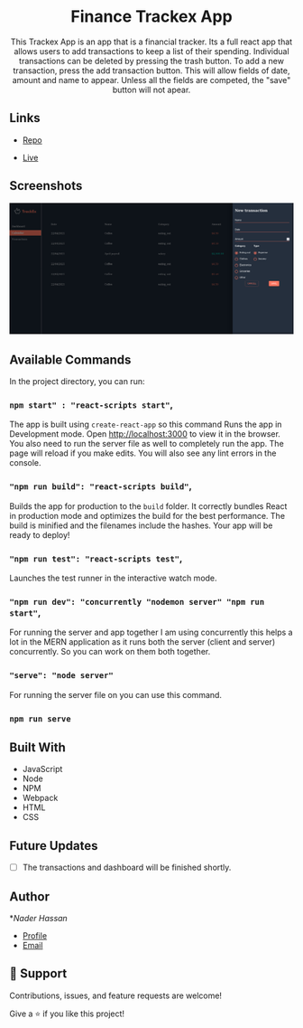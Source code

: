 <h1 align="center">Finance Trackex App</h1>

<p align="center">
This Trackex App is an app that is a financial tracker. Its a full react app that allows users to add transactions to keep a list of their spending. Individual transactions
can be deleted by pressing the trash button. To add a new transaction, press the add transaction button. This will allow fields of date, amount and name to appear. Unless all the fields 
are competed, the "save" button will not apear. 
</p>

## Links

- [Repo](<https://github.com/naderhassan001/react-finance-tracker> "<project-name> Repo")

- [Live](<https://financetracker92.herokuapp.com/> "Live View")

## Screenshots

![Home Page](trackex.png "Home Page")

## Available Commands

In the project directory, you can run:

### `npm start" : "react-scripts start"`,

The app is built using `create-react-app` so this command Runs the app in Development mode. Open [http://localhost:3000](http://localhost:3000) to view it in the browser. You also need to run the server file as well to completely run the app. The page will reload if you make edits.
You will also see any lint errors in the console.

### `"npm run build": "react-scripts build"`,

Builds the app for production to the `build` folder. It correctly bundles React in production mode and optimizes the build for the best performance. The build is minified and the filenames include the hashes. Your app will be ready to deploy!

### `"npm run test": "react-scripts test"`,

Launches the test runner in the interactive watch mode.

### `"npm run dev": "concurrently "nodemon server" "npm run start"`,

For running the server and app together I am using concurrently this helps a lot in the MERN application as it runs both the server (client and server) concurrently. So you can work on them both together.

### `"serve": "node server"`

For running the server file on you can use this command.

### `npm run serve`

## Built With

- JavaScript
- Node
- NPM
- Webpack
- HTML
- CSS

## Future Updates

- [ ] The transactions and dashboard will be finished shortly. 

## Author

**Nader Hassan*

- [Profile](https://github.com/naderhassan001 "Nader Hassan")
- [Email](mailto:nader.hassan001@gmail.com "Hi!")

## 🤝 Support

Contributions, issues, and feature requests are welcome!

Give a ⭐️ if you like this project!
